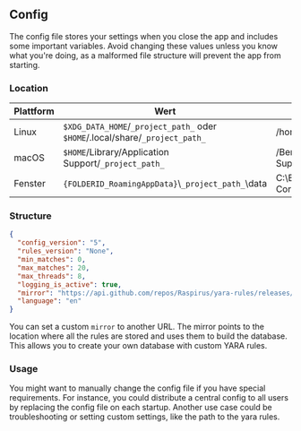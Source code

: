 ## Config

The config file stores your settings when you close the app and includes some important variables. Avoid changing these values unless you know what you're doing, as a malformed file structure will prevent the app from starting.

### Location

| Plattform | Wert                                                                                         | Beispiel                                                                                         |
| --------- | -------------------------------------------------------------------------------------------- | ------------------------------------------------------------------------------------------------ |
| Linux     | `$XDG_DATA_HOME`/`_project_path_` oder `$HOME`/.local/share/`_project_path_` | /home/alice/.local/share/barapp                                                  |
| macOS     | `$HOME`/Library/Application Support/`_project_path_`                                         | /Benutzer/Alice/Library/Application Support/com.Foo-Corp.Bar-App |
| Fenster   | `{FOLDERID_RoamingAppData}`\\`_project_path_`\data                                         | C:\Benutzer\Alice\AppData\Roaming\Foo Corp\Bar App\data                          |

### Structure

```json
{
  "config_version": "5",
  "rules_version": "None",
  "min_matches": 0,
  "max_matches": 20,
  "max_threads": 8,
  "logging_is_active": true,
  "mirror": "https://api.github.com/repos/Raspirus/yara-rules/releases/latest",
  "language": "en"
}
```

You can set a custom `mirror` to another URL. The mirror points to the location where all the rules are stored and uses them to build the database. This allows you to create your own database with custom YARA rules.

### Usage

You might want to manually change the config file if you have special requirements. For instance, you could distribute a central config to all users by replacing the config file on each startup. Another use case could be troubleshooting or setting custom settings, like the path to the yara rules.
